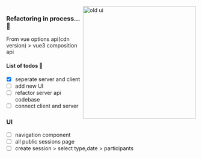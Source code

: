 <img title="old ui" align="right" src="https://github.com/David-code-hub/attendancemanager/assets/55393687/055a2265-3ed3-4a03-a01d-fa11da784d6f" width="300"/>

### Refactoring in process...🚀

From vue options api(cdn version) > vue3 composition api

#### List of todos 🌳

- [x] seperate server and client
- [ ] add new UI
- [ ] refactor server api codebase
- [ ] connect client and server

### UI

- [ ] navigation component
- [ ] all public sessions page
- [ ] create session > select type,date > participants
